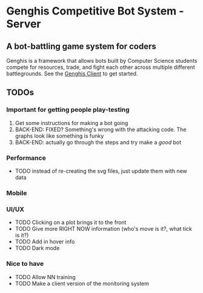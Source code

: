 # Genghis Competitive Bot System - Server
## A bot-battling game system for coders
Genghis is a framework that allows bots built by Computer Science 
students compete for resources, trade, and fight each other across 
multiple different battlegrounds. 
See the [Genghis Client](https://github.com/beyarkay/genghis_server) to get started.

## TODOs
### Important for getting people play-testing
1. Get some instructions for making a bot going
6. BACK-END: FIXED? Something's wrong with the attacking code. The graphs look like something is funky
7. BACK-END: actually go through the steps and try make a *good* bot


### Performance
* TODO instead of re-creating the svg files, just update them with new data

### Mobile

### UI/UX
* TODO Clicking on a plot brings it to the front
* TODO Give more RIGHT NOW information (who's move is it?, what tick is it?)
* TODO Add in hover info
* TODO Dark mode

### Nice to have
* TODO Allow NN training
* TODO Make a client version of the monitoring system
